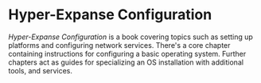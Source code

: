 # Hyper-Expanse Configuration

_Hyper-Expanse Configuration_ is a book covering topics such as setting up platforms and configuring  network services. There's a core chapter containing instructions for configuring a basic operating system. Further chapters act as guides for specializing an OS installation with additional tools, and services.
